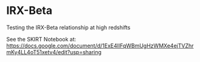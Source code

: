 # IRX-Beta
Testing the IRX-Beta relationship at high redshifts 

See the SKIRT Notebook at: https://docs.google.com/document/d/1ExE4lIFqWBmUgHzWMXe4ejTVZhrmKy4LL4oT51xetv4/edit?usp=sharing
